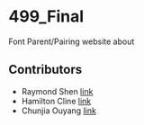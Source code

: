 # 499_Final
Font Parent/Pairing website about 

## Contributors

- Raymond Shen [link](https://github.com/Raymondshen/499_Final)
- Hamilton Cline [link](https://github.com/bronkula/499_Final)
- Chunjia Ouyang [link](https://github.com/chunjiaouyang/499_Final)
